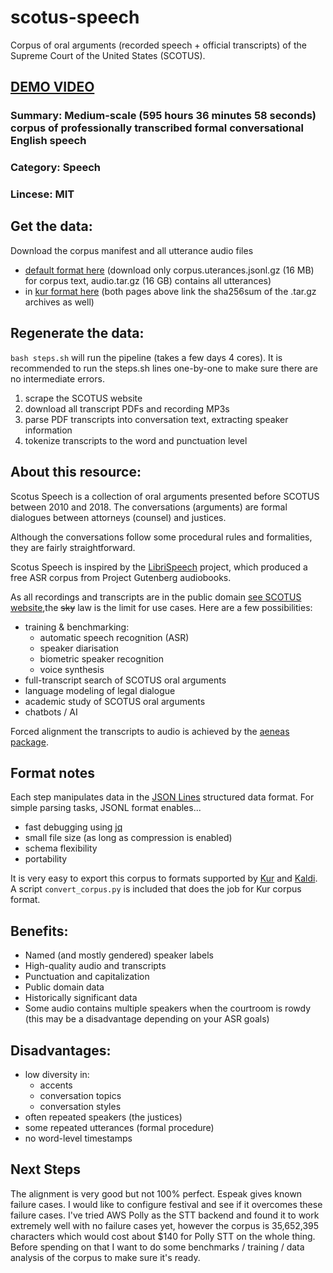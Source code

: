 # scotus-speech
Corpus of oral arguments (recorded speech + official transcripts) of the Supreme Court of the United States (SCOTUS).

## [DEMO VIDEO](https://youtu.be/UK5c_uxvUgU)

<!-- ### Identifier: SCOTUS -->
### Summary: Medium-scale (595 hours 36 minutes 58 seconds) corpus of professionally transcribed formal conversational English speech
### Category: Speech
### Lincese: MIT
<!-- ### Download mirrors: TBD -->

## Get the data:
Download the corpus manifest and all utterance audio files
- [default format here](https://drive.google.com/drive/folders/1cX_xf1F01l82dz59X2cIx0NPW5pAkatl?usp=sharing) (download only corpus.uterances.jsonl.gz (16 MB) for corpus text, audio.tar.gz (16 GB) contains all utterances)
- in [kur format here](https://drive.google.com/drive/folders/1OEz5q8Vx_6FQZ6GZlp5PlZbi5yHhYiwf?usp=sharing)
(both pages above link the sha256sum of the .tar.gz archives as well)

## Regenerate the data:
`bash steps.sh` will run the pipeline (takes a few days 4 cores). It is recommended to run the steps.sh lines one-by-one to make sure there are no intermediate errors.

1. scrape the SCOTUS website
2. download all transcript PDFs and recording MP3s
3. parse PDF transcripts into conversation text, extracting speaker information
4. tokenize transcripts to the word and punctuation level


## About this resource:
Scotus Speech is a collection of oral arguments presented before SCOTUS between 2010 and 2018. The conversations (arguments) are formal dialogues between attorneys (counsel) and justices.

Although the conversations follow some procedural rules and formalities, they are fairly straightforward.

Scotus Speech is inspired by the [LibriSpeech](http://www.openslr.org/12) project, which produced a free ASR corpus from Project Gutenberg audiobooks.

As all recordings and transcripts are in the public domain [see SCOTUS website](https://www.supremecourt.gov/oral_arguments/availabilityoforalargumenttranscripts.aspx),the <strike>sky</strike> law is the limit for use cases. Here are a few possibilities:

- training & benchmarking:
    - automatic speech recognition (ASR)
    - speaker diarisation 
    - biometric speaker recognition
    - voice synthesis
- full-transcript search of SCOTUS oral arguments
- language modeling of legal dialogue
- academic study of SCOTUS oral arguments
- chatbots / AI

Forced alignment the transcripts to audio is achieved by the [aeneas package](https://www.readbeyond.it/aeneas/).


## Format notes
Each step manipulates data in the [JSON Lines](http://jsonlines.org/) structured data format.
For simple parsing tasks, JSONL format enables...

- fast debugging using [jq](https://stedolan.github.io/jq/)
- small file size (as long as compression is enabled)
- schema flexibility
- portability

It is very easy to export this corpus to formats supported by [Kur](https://kur.deepgram.com/in_depth_examples.html#deepgram10-speech-recognition) and  [Kaldi](http://kaldi-asr.org/doc/data_prep.html). A script `convert_corpus.py` is included that does the job for Kur corpus format.


## Benefits:
- Named (and mostly gendered) speaker labels
- High-quality audio and transcripts
- Punctuation and capitalization
- Public domain data
- Historically significant data
- Some audio contains multiple speakers when the courtroom is rowdy (this may be a disadvantage depending on your ASR goals)

## Disadvantages:
- low diversity in:
    - accents
    - conversation topics
    - conversation styles
- often repeated speakers (the justices)
- some repeated utterances (formal procedure)
- no word-level timestamps


## Next Steps
The alignment is very good but not 100% perfect. Espeak gives known failure cases. I would like to configure festival and see if it overcomes these failure cases.
I've tried AWS Polly as the STT backend and found it to work extremely well with no failure cases yet, however the corpus is 35,652,395 characters which would cost about $140 for Polly STT on the whole thing. Before spending on that I want to do some benchmarks / training / data analysis of the corpus to make sure it's ready.
